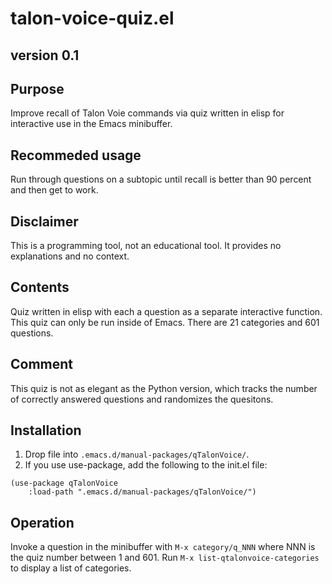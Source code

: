# talon-voice-quiz.el

## version 0.1

## Purpose
Improve recall of Talon Voie commands via quiz written in elisp for interactive use in the Emacs minibuffer.

## Recommeded usage
Run through questions on a subtopic until recall is better than 90 percent and then get to work.

## Disclaimer
This is a programming tool, not an educational tool.
It provides no explanations and no context.

## Contents
Quiz written in elisp with each a question as a separate interactive function.
This quiz can only be run inside of Emacs.
There are 21 categories and 601 questions.


## Comment
This quiz is not as elegant as the Python version, which tracks the number of correctly answered questions and randomizes the quesitons.

## Installation

1. Drop file into `.emacs.d/manual-packages/qTalonVoice/`.
2. If you use use-package, add the following to the init.el file:

```elisp
(use-package qTalonVoice
    :load-path ".emacs.d/manual-packages/qTalonVoice/")
```

## Operation

Invoke a question in the minibuffer with `M-x category/q_NNN` where NNN is the quiz number between 1 and 601.
Run `M-x list-qtalonvoice-categories` to display a list of categories.


